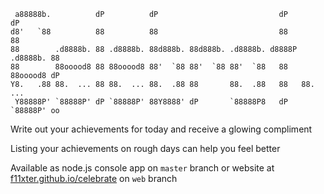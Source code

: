 ```
 a88888b.          dP          dP                           dP            dP 
d8'   `88          88          88                           88            88 
88        .d8888b. 88 .d8888b. 88d888b. 88d888b. .d8888b. d8888P .d8888b. 88 
88        88ooood8 88 88ooood8 88'  `88 88'  `88 88'  `88   88   88ooood8 dP 
Y8.   .88 88.  ... 88 88.  ... 88.  .88 88       88.  .88   88   88.  ...    
 Y88888P' `88888P' dP `88888P' 88Y8888' dP       `88888P8   dP   `88888P' oo 
```
Write out your achievements for today and receive a glowing compliment

Listing your achievements on rough days can help you feel better

Available as node.js console app on `master` branch or website at [f11xter.github.io/celebrate](https://f11xter.github.io/celebrate) on `web` branch
